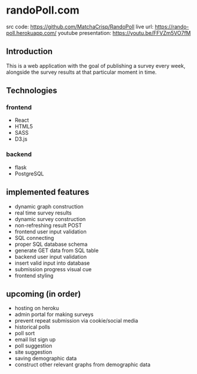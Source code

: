 # randoPoll.com
src code: https://github.com/MatchaCrisp/RandoPoll
live url: https://rando-poll.herokuapp.com/
youtube presentation: https://youtu.be/FFVZm5VO7fM
## Introduction
This is a web application with the goal of publishing a survey every week, alongside the survey results at that particular moment in time.

## Technologies
### frontend
- React
- HTML5
- SASS
- D3.js

### backend
- flask
- PostgreSQL

## implemented features
- dynamic graph construction
- real time survey results
- dynamic survey construction
- non-refreshing result POST
- frontend user input validation
- SQL connecting
- proper SQL database schema
- generate GET data from SQL table
- backend user input validation
- insert valid input into database
- submission progress visual cue
- frontend styling

## upcoming (in order)
- hosting on heroku
- admin portal for making surveys
- prevent repeat submission via cookie/social media
- historical polls
- poll sort
- email list sign up
- poll suggestion
- site suggestion
- saving demographic data 
- construct other relevant graphs from demographic data

